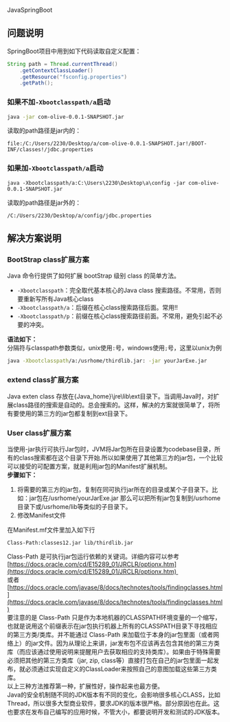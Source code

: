 JavaSpringBoot
<a name="LPH79"></a>
## 问题说明
SpringBoot项目中用到如下代码读取自定义配置：
```java
String path = Thread.currentThread()
    .getContextClassLoader()
    .getResource("fsconfig.properties")
    .getPath();
```
<a name="Yn5xI"></a>
### 如果不加`-Xbootclasspath/a`启动
```bash
java -jar com-olive-0.0.1-SNAPSHOT.jar
```
读取的path路径是jar内的：
```
file:/C:/Users/2230/Desktop/a/com-olive-0.0.1-SNAPSHOT.jar!/BOOT-INF/classes!/jdbc.properties
```
<a name="CeB3o"></a>
### 如果加`-Xbootclasspath/a`启动
```
java -Xbootclasspath/a:C:\Users\2230\Desktop\a\config -jar com-olive-0.0.1-SNAPSHOT.jar
```
读取的path路径是jar外的：
```
/C:/Users/2230/Desktop/a/config/jdbc.properties
```
<a name="AiCzo"></a>
## 解决方案说明
<a name="g0b3O"></a>
### BootStrap class扩展方案
Java 命令行提供了如何扩展 bootStrap 级别 class 的简单方法。

- `-Xbootclasspath`：完全取代基本核心的Java class 搜索路径。不常用，否则要重新写所有Java核心class
- `-Xbootclasspath/a`：后缀在核心class搜索路径后面。常用!!
- `-Xbootclasspath/p`：前缀在核心class搜索路径前面。不常用，避免引起不必要的冲突。

**语法如下：**<br />分隔符与classpath参数类似，unix使用`:`号，windows使用`;`号，这里以unix为例
```bash
java -Xbootclasspath/a:/usrhome/thirdlib.jar: -jar yourJarExe.jar
```
<a name="PpvgO"></a>
### extend class扩展方案
Java exten class 存放在{Java_home}\jre\lib\ext目录下。当调用Java时，对扩展class路径的搜索是自动的。总会搜索的。这样，解决的方案就很简单了，将所有要使用的第三方的jar包都复制到ext目录下。
<a name="LNBvi"></a>
### User class扩展方案
当使用-jar执行可执行Jar包时，JVM将Jar包所在目录设置为codebase目录，所有的class搜索都在这个目录下开始.所以如果使用了其他第三方的jar包，一个比较可以接受的可配置方案，就是利用jar包的Manifest扩展机制。<br />**步骤如下：**

1. 将需要的第三方的jar包，复制在同可执行jar所在的目录或某个子目录下。比如：jar包在/usrhome/yourJarExe.jar 那么可以把所有jar包复制到/usrhome目录下或/usrhome/lib等类似的子目录下。
2. 修改Manifest文件

在Manifest.mf文件里加入如下行
```
Class-Path:classes12.jar lib/thirdlib.jar
```
Class-Path 是可执行jar包运行依赖的关键词。详细内容可以参考<br />[https://docs.oracle.com/cd/E15289_01/JRCLR/optionx.htm](https://docs.oracle.com/cd/E15289_01/JRCLR/optionx.htm) <br />或者[https://docs.oracle.com/javase/8/docs/technotes/tools/findingclasses.html](https://docs.oracle.com/javase/8/docs/technotes/tools/findingclasses.html)<br />要注意的是 Class-Path 只是作为本地机器的CLASSPATH环境变量的一个缩写，也就是说用这个前缀表示在jar包执行机器上所有的CLASSPATH目录下寻找相应的第三方类/类库。并不能通过 Class-Path 来加载位于本身的jar包里面（或者网络上）的jar文件。因为从理论上来讲，jar发布包不应该再去包含其他的第三方类库（而应该通过使用说明来提醒用户去获取相应的支持类库）。如果由于特殊需要必须把其他的第三方类库（jar, zip, class等）直接打包在自己的jar包里面一起发布，就必须通过实现自定义的ClassLoader来按照自己的意图加载这些第三方类库。<br />以上三种方法推荐第一种，扩展性好，操作起来也最方便。<br />Java的安全机制随不同的JDK版本有不同的变化，会影响很多核心CLASS，比如Thread，所以很多大型商业软件，要求JDK的版本很严格。部分原因也在此。这也要求在发布自己编写的应用时候，不管大小，都要说明开发和测试的JDK版本。
